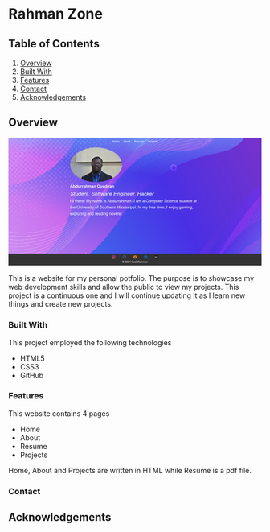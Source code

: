 # Rahman Zone

## Table of Contents

1. [Overview](#overview)
2. [Built With](#built-with)
3. [Features](#features)
4. [Contact](#contact)
5. [Acknowledgements](#acknowledgements)

## Overview

![alt text](dispic6.png)

This is a website for my personal potfolio. The purpose is to showcase my web development skills and allow the public to view my projects. This project is a continuous one and I will continue updating it as I learn new things and create new projects.

### Built With

This project employed the following technologies

* HTML5
* CSS3
* GitHub

### Features

This website contains 4 pages

* Home
* About
* Resume
* Projects

Home, About and Projects are written in HTML while Resume is a pdf file.

### Contact

## Acknowledgements
